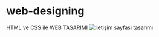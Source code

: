 # web-designing
HTML ve CSS ile WEB TASARIMI
![iletişim sayfası tasarımı](https://user-images.githubusercontent.com/93537343/236655345-8771b68a-71bc-4ff7-8710-c9ea71af5e66.png)
